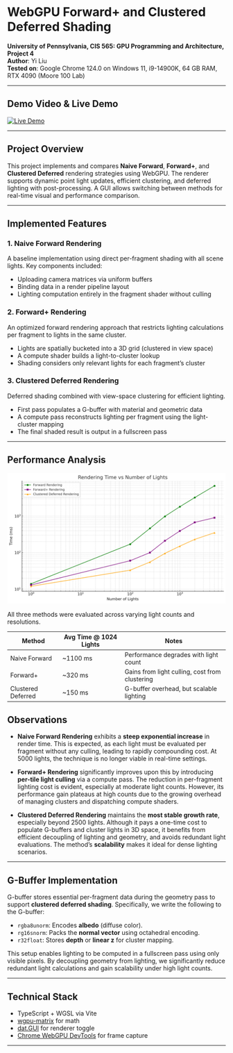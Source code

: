 # WebGPU Forward+ and Clustered Deferred Shading

**University of Pennsylvania, CIS 565: GPU Programming and Architecture, Project 4**  
**Author**: Yi Liu  
**Tested on**: Google Chrome 124.0 on Windows 11, i9-14900K, 64 GB RAM, RTX 4090 (Moore 100 Lab)

---

## Demo Video & Live Demo
[![Live Demo](images/demo.gif)](https://yiliu7.github.io/Project4-WebGPU-Forward-Plus-and-Clustered-Deferred)


---

## Project Overview

This project implements and compares **Naive Forward**, **Forward+**, and **Clustered Deferred** rendering strategies using WebGPU. The renderer supports dynamic point light updates, efficient clustering, and deferred lighting with post-processing. A GUI allows switching between methods for real-time visual and performance comparison.

---

## Implemented Features

### 1. Naive Forward Rendering

A baseline implementation using direct per-fragment shading with all scene lights. Key components included:

- Uploading camera matrices via uniform buffers
- Binding data in a render pipeline layout
- Lighting computation entirely in the fragment shader without culling

### 2. Forward+ Rendering

An optimized forward rendering approach that restricts lighting calculations per fragment to lights in the same cluster.

- Lights are spatially bucketed into a 3D grid (clustered in view space)
- A compute shader builds a light-to-cluster lookup
- Shading considers only relevant lights for each fragment’s cluster

### 3. Clustered Deferred Rendering

Deferred shading combined with view-space clustering for efficient lighting.

- First pass populates a G-buffer with material and geometric data
- A compute pass reconstructs lighting per fragment using the light-cluster mapping
- The final shaded result is output in a fullscreen pass

---

## Performance Analysis

[![Runtime](images/runtime.png)](https://yiliu7.github.io/Project4-WebGPU-Forward-Plus-and-Clustered-Deferred)

All three methods were evaluated across varying light counts and resolutions.

| Method             | Avg Time @ 1024 Lights | Notes                                   |
|--------------------|------------------------|------------------------------------------|
| Naive Forward      | ~1100 ms                  | Performance degrades with light count |
| Forward+           | ~320 ms                  | Gains from light culling, cost from clustering |
| Clustered Deferred | ~150 ms                  | G-buffer overhead, but scalable lighting |

## Observations

- **Naive Forward Rendering** exhibits a **steep exponential increase** in render time. This is expected, as each light must be evaluated per fragment without any culling, leading to rapidly compounding cost. At 5000 lights, the technique is no longer viable in real-time settings.

- **Forward+ Rendering** significantly improves upon this by introducing **per-tile light culling** via a compute pass. The reduction in per-fragment lighting cost is evident, especially at moderate light counts. However, its performance gain plateaus at high counts due to the growing overhead of managing clusters and dispatching compute shaders.

- **Clustered Deferred Rendering** maintains the **most stable growth rate**, especially beyond 2500 lights. Although it pays a one-time cost to populate G-buffers and cluster lights in 3D space, it benefits from efficient decoupling of lighting and geometry, and avoids redundant light evaluations. The method’s **scalability** makes it ideal for dense lighting scenarios.


---

## G-Buffer Implementation

G-buffer stores essential per-fragment data during the geometry pass to support **clustered deferred shading**. Specifically, we write the following to the G-buffer:

- `rgba8unorm`: Encodes **albedo** (diffuse color).
- `rg16snorm`: Packs the **normal vector** using octahedral encoding.
- `r32float`: Stores **depth** or **linear z** for cluster mapping.

This setup enables lighting to be computed in a fullscreen pass using only visible pixels. By decoupling geometry from lighting, we significantly reduce redundant light calculations and gain scalability under high light counts.

---

## Technical Stack

- TypeScript + WGSL via Vite
- [wgpu-matrix](https://github.com/greggman/wgpu-matrix) for math
- [dat.GUI](https://github.com/dataarts/dat.gui) for renderer toggle
- [Chrome WebGPU DevTools](https://chromewebstore.google.com/detail/webgpu-devtools/ckabpgjkjmbkfmichbbgcgbelkbbpopi) for frame capture


---

